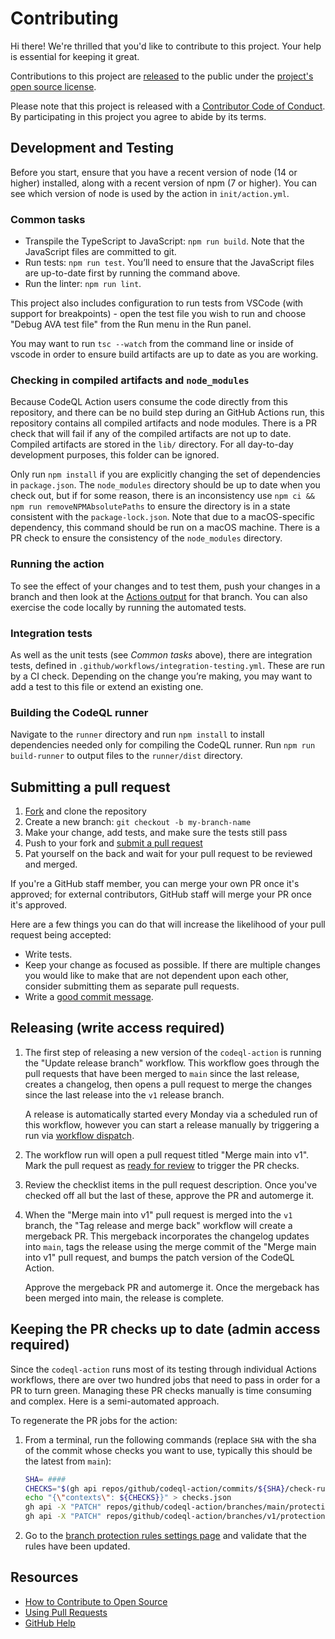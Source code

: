 # Contributing

[fork]: https://github.com/github/codeql-action/fork
[pr]: https://github.com/github/codeql-action/compare
[code-of-conduct]: CODE_OF_CONDUCT.md

Hi there! We're thrilled that you'd like to contribute to this project. Your help is essential for keeping it great.

Contributions to this project are [released](https://help.github.com/articles/github-terms-of-service/#6-contributions-under-repository-license) to the public under the [project's open source license](LICENSE).

Please note that this project is released with a [Contributor Code of Conduct][code-of-conduct]. By participating in this project you agree to abide by its terms.

## Development and Testing

Before you start, ensure that you have a recent version of node (14 or higher) installed, along with a recent version of npm (7 or higher). You can see which version of node is used by the action in `init/action.yml`.

### Common tasks

* Transpile the TypeScript to JavaScript: `npm run build`.  Note that the JavaScript files are committed to git.
* Run tests: `npm run test`.  You’ll need to ensure that the JavaScript files are up-to-date first by running the command above.
* Run the linter: `npm run lint`.

This project also includes configuration to run tests from VSCode (with support for breakpoints) - open the test file you wish to run and choose "Debug AVA test file" from the Run menu in the Run panel.

You may want to run `tsc --watch` from the command line or inside of vscode in order to ensure build artifacts are up to date as you are working.

### Checking in compiled artifacts and `node_modules`

Because CodeQL Action users consume the code directly from this repository, and there can be no build step during an GitHub Actions run, this repository contains all compiled artifacts and node modules. There is a PR check that will fail if any of the compiled artifacts are not up to date. Compiled artifacts are stored in the `lib/` directory. For all day-to-day development purposes, this folder can be ignored.

Only run `npm install` if you are explicitly changing the set of dependencies in `package.json`. The `node_modules` directory should be up to date when you check out, but if for some reason, there is an inconsistency use `npm ci && npm run removeNPMAbsolutePaths` to ensure the directory is in a state consistent with the `package-lock.json`. Note that due to a macOS-specific dependency, this command should be run on a macOS machine. There is a PR check to ensure the consistency of the `node_modules` directory.

### Running the action

To see the effect of your changes and to test them, push your changes in a branch and then look at the [Actions output](https://github.com/github/codeql-action/actions) for that branch.  You can also exercise the code locally by running the automated tests.

### Integration tests

As well as the unit tests (see _Common tasks_ above), there are integration tests, defined in `.github/workflows/integration-testing.yml`.  These are run by a CI check.  Depending on the change you’re making, you may want to add a test to this file or extend an existing one.

### Building the CodeQL runner

Navigate to the `runner` directory and run `npm install` to install dependencies needed only for compiling the CodeQL runner. Run `npm run build-runner` to output files to the `runner/dist` directory.

## Submitting a pull request

1. [Fork][fork] and clone the repository
2. Create a new branch: `git checkout -b my-branch-name`
3. Make your change, add tests, and make sure the tests still pass
4. Push to your fork and [submit a pull request][pr]
5. Pat yourself on the back and wait for your pull request to be reviewed and merged.

If you're a GitHub staff member, you can merge your own PR once it's approved; for external contributors, GitHub staff will merge your PR once it's approved.

Here are a few things you can do that will increase the likelihood of your pull request being accepted:

- Write tests.
- Keep your change as focused as possible. If there are multiple changes you would like to make that are not dependent upon each other, consider submitting them as separate pull requests.
- Write a [good commit message](http://tbaggery.com/2008/04/19/a-note-about-git-commit-messages.html).

## Releasing (write access required)

1. The first step of releasing a new version of the `codeql-action` is running the "Update release branch" workflow.
    This workflow goes through the pull requests that have been merged to `main` since the last release, creates a changelog, then opens a pull request to merge the changes since the last release into the `v1` release branch.

    A release is automatically started every Monday via a scheduled run of this workflow, however you can start a release manually by triggering a run via [workflow dispatch](https://github.com/github/codeql-action/actions/workflows/update-release-branch.yml).
1. The workflow run will open a pull request titled "Merge main into v1". Mark the pull request as [ready for review](https://docs.github.com/en/github/collaborating-with-pull-requests/proposing-changes-to-your-work-with-pull-requests/changing-the-stage-of-a-pull-request#marking-a-pull-request-as-ready-for-review) to trigger the PR checks.
1. Review the checklist items in the pull request description.
    Once you've checked off all but the last of these, approve the PR and automerge it.
1. When the "Merge main into v1" pull request is merged into the `v1` branch, the "Tag release and merge back" workflow will create a mergeback PR.
    This mergeback incorporates the changelog updates into `main`, tags the release using the merge commit of the "Merge main into v1" pull request, and bumps the patch version of the CodeQL Action.

    Approve the mergeback PR and automerge it. Once the mergeback has been merged into main, the release is complete.

## Keeping the PR checks up to date (admin access required)

Since the `codeql-action` runs most of its testing through individual Actions workflows, there are over two hundred jobs that need to pass in order for a PR to turn green. Managing these PR checks manually is time consuming and complex. Here is a semi-automated approach.

To regenerate the PR jobs for the action:

1. From a terminal, run the following commands (replace `SHA` with the sha of the commit whose checks you want to use, typically this should be the latest from `main`):

    ```sh
    SHA= ####
    CHECKS="$(gh api repos/github/codeql-action/commits/${SHA}/check-runs --paginate | jq --slurp --compact-output --raw-output '[.[].check_runs | .[].name | select(contains("https://") or . == "CodeQL" or . == "LGTM.com" or . == "Update dependencies" | not)]')"
    echo "{\"contexts\": ${CHECKS}}" > checks.json
    gh api -X "PATCH" repos/github/codeql-action/branches/main/protection/required_status_checks --input checks.json
    gh api -X "PATCH" repos/github/codeql-action/branches/v1/protection/required_status_checks --input checks.json
    ````

2. Go to the [branch protection rules settings page](https://github.com/github/codeql-action/settings/branches) and validate that the rules have been updated.


## Resources

- [How to Contribute to Open Source](https://opensource.guide/how-to-contribute/)
- [Using Pull Requests](https://help.github.com/articles/about-pull-requests/)
- [GitHub Help](https://help.github.com)
